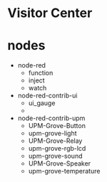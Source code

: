 # Visitor Center

# nodes

- node-red
  - function
  - inject
  - watch
- node-red-contrib-ui
  - ui_gauge
  - 
- node-red-contrib-upm
  - UPM-Grove-Button
  - upm-grove-light
  - UPM-Grove-Relay
  - upm-grove-rgb-lcd
  - upm-grove-sound
  - UPM-Grove-Speaker
  - upm-grove-temperature
